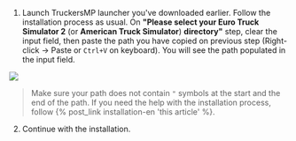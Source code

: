 1. Launch TruckersMP launcher you've downloaded earlier. Follow the installation process as usual. On **"Please select your Euro Truck Simulator 2** (or **American Truck Simulator**) **directory"** step, clear the input field, then paste the path you have copied on previous step (Right-click -> Paste or `Ctrl+V` on keyboard). You will see the path populated in the input field.

![](https://i.imgur.com/DLSfrVy.png)

> Make sure your path does not contain `"` symbols at the start and the end of the path.
> If you need the help with the installation process, follow {% post_link installation-en 'this article' %}.

2. Continue with the installation.
